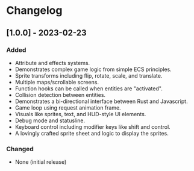 # Changelog

## [1.0.0] - 2023-02-23

### Added

- Attribute and effects systems.
- Demonstrates complex game logic from simple ECS principles.
- Sprite transforms including flip, rotate, scale, and translate.
- Multiple maps/scrollable screens.
- Function hooks can be called when entities are "activated".
- Collision detection between entities.
- Demonstrates a bi-directional interface between Rust and Javascript.
- Game loop using request animation frame.
- Visuals like sprites, text, and HUD-style UI elements.
- Debug mode and statusline.
- Keyboard control including modifier keys like shift and control.
- A lovingly crafted sprite sheet and logic to display the sprites.

### Changed

- None (initial release)
